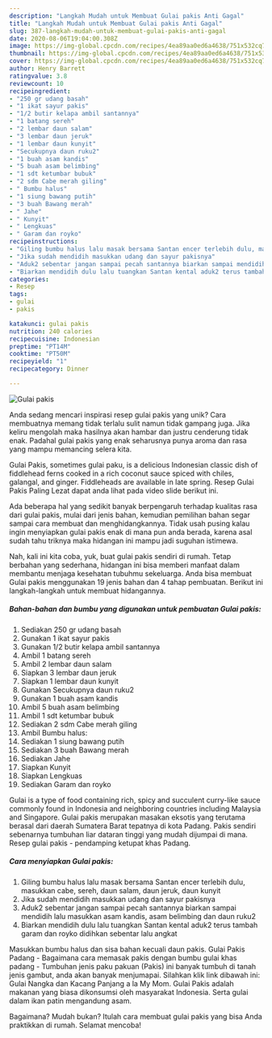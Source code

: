 ```yaml
---
description: "Langkah Mudah untuk Membuat Gulai pakis Anti Gagal"
title: "Langkah Mudah untuk Membuat Gulai pakis Anti Gagal"
slug: 387-langkah-mudah-untuk-membuat-gulai-pakis-anti-gagal
date: 2020-08-06T19:04:00.308Z
image: https://img-global.cpcdn.com/recipes/4ea89aa0ed6a4638/751x532cq70/gulai-pakis-foto-resep-utama.jpg
thumbnail: https://img-global.cpcdn.com/recipes/4ea89aa0ed6a4638/751x532cq70/gulai-pakis-foto-resep-utama.jpg
cover: https://img-global.cpcdn.com/recipes/4ea89aa0ed6a4638/751x532cq70/gulai-pakis-foto-resep-utama.jpg
author: Henry Barrett
ratingvalue: 3.8
reviewcount: 10
recipeingredient:
- "250 gr udang basah"
- "1 ikat sayur pakis"
- "1/2 butir kelapa ambil santannya"
- "1 batang sereh"
- "2 lembar daun salam"
- "3 lembar daun jeruk"
- "1 lembar daun kunyit"
- "Secukupnya daun ruku2"
- "1 buah asam kandis"
- "5 buah asam belimbing"
- "1 sdt ketumbar bubuk"
- "2 sdm Cabe merah giling"
- " Bumbu halus"
- "1 siung bawang putih"
- "3 buah Bawang merah"
- " Jahe"
- " Kunyit"
- " Lengkuas"
- " Garam dan royko"
recipeinstructions:
- "Giling bumbu halus lalu masak bersama Santan encer terlebih dulu, masukkan cabe, sereh, daun salam, daun jeruk, daun kunyit"
- "Jika sudah mendidih masukkan udang dan sayur pakisnya"
- "Aduk2 sebentar jangan sampai pecah santannya biarkan sampai mendidih lalu masukkan asam kandis, asam belimbing dan daun ruku2"
- "Biarkan mendidih dulu lalu tuangkan Santan kental aduk2 terus tambah garam dan royko didihkan sebentar lalu angkat"
categories:
- Resep
tags:
- gulai
- pakis

katakunci: gulai pakis 
nutrition: 240 calories
recipecuisine: Indonesian
preptime: "PT14M"
cooktime: "PT50M"
recipeyield: "1"
recipecategory: Dinner

---
```



![Gulai pakis](https://img-global.cpcdn.com/recipes/4ea89aa0ed6a4638/751x532cq70/gulai-pakis-foto-resep-utama.jpg)

Anda sedang mencari inspirasi resep gulai pakis yang unik? Cara membuatnya memang tidak terlalu sulit namun tidak gampang juga. Jika keliru mengolah maka hasilnya akan hambar dan justru cenderung tidak enak. Padahal gulai pakis yang enak seharusnya punya aroma dan rasa yang mampu memancing selera kita.

Gulai Pakis, sometimes gulai paku, is a delicious Indonesian classic dish of fiddlehead ferns cooked in a rich coconut sauce spiced with chiles, galangal, and ginger. Fiddleheads are available in late spring. Resep Gulai Pakis Paling Lezat dapat anda lihat pada video slide berikut ini.

Ada beberapa hal yang sedikit banyak berpengaruh terhadap kualitas rasa dari gulai pakis, mulai dari jenis bahan, kemudian pemilihan bahan segar sampai cara membuat dan menghidangkannya. Tidak usah pusing kalau ingin menyiapkan gulai pakis enak di mana pun anda berada, karena asal sudah tahu triknya maka hidangan ini mampu jadi suguhan istimewa.


Nah, kali ini kita coba, yuk, buat gulai pakis sendiri di rumah. Tetap berbahan yang sederhana, hidangan ini bisa memberi manfaat dalam membantu menjaga kesehatan tubuhmu sekeluarga. Anda bisa membuat Gulai pakis menggunakan 19 jenis bahan dan 4 tahap pembuatan. Berikut ini langkah-langkah untuk membuat hidangannya.

<!--inarticleads1-->

##### Bahan-bahan dan bumbu yang digunakan untuk pembuatan Gulai pakis:

1. Sediakan 250 gr udang basah
1. Gunakan 1 ikat sayur pakis
1. Gunakan 1/2 butir kelapa ambil santannya
1. Ambil 1 batang sereh
1. Ambil 2 lembar daun salam
1. Siapkan 3 lembar daun jeruk
1. Siapkan 1 lembar daun kunyit
1. Gunakan Secukupnya daun ruku2
1. Gunakan 1 buah asam kandis
1. Ambil 5 buah asam belimbing
1. Ambil 1 sdt ketumbar bubuk
1. Sediakan 2 sdm Cabe merah giling
1. Ambil  Bumbu halus:
1. Sediakan 1 siung bawang putih
1. Sediakan 3 buah Bawang merah
1. Sediakan  Jahe
1. Siapkan  Kunyit
1. Siapkan  Lengkuas
1. Sediakan  Garam dan royko


Gulai is a type of food containing rich, spicy and succulent curry-like sauce commonly found in Indonesia and neighboring countries including Malaysia and Singapore. Gulai pakis merupakan masakan eksotis yang terutama berasal dari daerah Sumatera Barat tepatnya di kota Padang. Pakis sendiri sebenarnya tumbuhan liar dataran tinggi yang mudah dijumpai di mana. Resep gulai pakis - pendamping ketupat khas Padang. 

<!--inarticleads2-->

##### Cara menyiapkan Gulai pakis:

1. Giling bumbu halus lalu masak bersama Santan encer terlebih dulu, masukkan cabe, sereh, daun salam, daun jeruk, daun kunyit
1. Jika sudah mendidih masukkan udang dan sayur pakisnya
1. Aduk2 sebentar jangan sampai pecah santannya biarkan sampai mendidih lalu masukkan asam kandis, asam belimbing dan daun ruku2
1. Biarkan mendidih dulu lalu tuangkan Santan kental aduk2 terus tambah garam dan royko didihkan sebentar lalu angkat


Masukkan bumbu halus dan sisa bahan kecuali daun pakis. Gulai Pakis Padang - Bagaimana cara memasak pakis dengan bumbu gulai khas padang - Tumbuhan jenis paku pakuan (Pakis) ini banyak tumbuh di tanah jenis gambut, anda akan banyak menjumapai. Silahkan klik link dibawah ini: Gulai Nangka dan Kacang Panjang a la My Mom. Gulai Pakis adalah makanan yang biasa dikonsumsi oleh masyarakat Indonesia. Serta gulai dalam ikan patin mengandung asam. 

Bagaimana? Mudah bukan? Itulah cara membuat gulai pakis yang bisa Anda praktikkan di rumah. Selamat mencoba!
